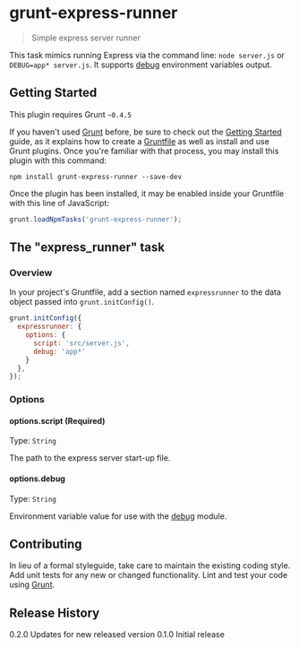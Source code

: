 # grunt-express-runner

> Simple express server runner

This task mimics running Express via the command line: `node server.js` or `DEBUG=app* server.js`. It supports [debug](https://github.com/visionmedia/debug) environment variables output.

## Getting Started
This plugin requires Grunt `~0.4.5`

If you haven't used [Grunt](http://gruntjs.com/) before, be sure to check out the [Getting Started](http://gruntjs.com/getting-started) guide, as it explains how to create a [Gruntfile](http://gruntjs.com/sample-gruntfile) as well as install and use Grunt plugins. Once you're familiar with that process, you may install this plugin with this command:

```shell
npm install grunt-express-runner --save-dev
```

Once the plugin has been installed, it may be enabled inside your Gruntfile with this line of JavaScript:

```js
grunt.loadNpmTasks('grunt-express-runner');
```

## The "express_runner" task

### Overview

In your project's Gruntfile, add a section named `expressrunner` to the data object passed into `grunt.initConfig()`.

```js
grunt.initConfig({
  expressrunner: {
    options: {
      script: 'src/server.js',
      debug: 'app*'
    }
  },
});
```

### Options

#### options.script (Required)
Type: `String`

The path to the express server start-up file.

#### options.debug
Type: `String`

Environment variable value for use with the [debug](https://github.com/visionmedia/debug) module.

## Contributing
In lieu of a formal styleguide, take care to maintain the existing coding style. Add unit tests for any new or changed functionality. Lint and test your code using [Grunt](http://gruntjs.com/).

## Release History
0.2.0 Updates for new released version
0.1.0 Initial release
